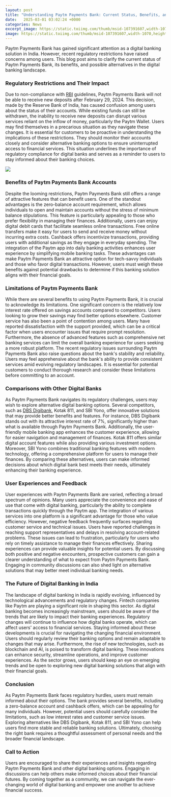 ```yaml
---
layout: post
title: "Understanding Paytm Payments Bank: Current Status, Benefits, and Alternatives"
date:   2025-03-01 03:02:24 +0000
categories: News
excerpt_image: https://static.toiimg.com/thumb/msid-107391607,width-1070,height-580,imgsize-1254369,resizemode-75,overlay-toi_sw,pt-32,y_pad-40/photo.jpg
image: https://static.toiimg.com/thumb/msid-107391607,width-1070,height-580,imgsize-1254369,resizemode-75,overlay-toi_sw,pt-32,y_pad-40/photo.jpg
---
```


Paytm Payments Bank has gained significant attention as a digital banking solution in India. However, recent regulatory restrictions have raised concerns among users. This blog post aims to clarify the current status of Paytm Payments Bank, its benefits, and possible alternatives in the digital banking landscape.
### Regulatory Restrictions and Their Impact
Due to non-compliance with [RBI](https://more.io.vn/en/Reserve_Bank_of_India) guidelines, Paytm Payments Bank will not be able to receive new deposits after February 29, 2024. This decision, made by the Reserve Bank of India, has caused confusion among users about the status of their accounts. While existing funds can still be withdrawn, the inability to receive new deposits can disrupt various services reliant on the inflow of money, particularly the Paytm Wallet. 
Users may find themselves in a precarious situation as they navigate these changes. It is essential for customers to be proactive in understanding the implications of these restrictions. They should monitor their accounts closely and consider alternative banking options to ensure uninterrupted access to financial services. This situation underlines the importance of regulatory compliance for digital banks and serves as a reminder to users to stay informed about their banking choices.

![](https://static.toiimg.com/thumb/msid-107391607,width-1070,height-580,imgsize-1254369,resizemode-75,overlay-toi_sw,pt-32,y_pad-40/photo.jpg)
### Benefits of Paytm Payments Bank Accounts
Despite the looming restrictions, Paytm Payments Bank still offers a range of attractive features that can benefit users. One of the standout advantages is the zero-balance account requirement, which allows individuals to open and maintain accounts without the stress of minimum balance stipulations. This feature is particularly appealing to those who prefer flexibility in managing their finances.
Additionally, users can enjoy digital debit cards that facilitate seamless online transactions. Free online transfers make it easy for users to send and receive money without incurring extra costs. Cashback offers incentivize transactions, providing users with additional savings as they engage in everyday spending. The integration of the Paytm app into daily banking activities enhances user experience by simplifying mobile banking tasks.
These advantages can make Paytm Payments Bank an attractive option for tech-savvy individuals and those who favor digital transactions. However, users must weigh these benefits against potential drawbacks to determine if this banking solution aligns with their financial goals.
### Limitations of Paytm Payments Bank
While there are several benefits to using Paytm Payments Bank, it is crucial to acknowledge its limitations. One significant concern is the relatively low interest rate offered on savings accounts compared to competitors. Users looking to grow their savings may find better options elsewhere.
Customer service has also been a point of contention among users. Many have reported dissatisfaction with the support provided, which can be a critical factor when users encounter issues that require prompt resolution. Furthermore, the absence of advanced features such as comprehensive net banking services can limit the overall banking experience for users seeking a more robust platform.
The recent regulatory issues surrounding Paytm Payments Bank also raise questions about the bank's stability and reliability. Users may feel apprehensive about the bank's ability to provide consistent services amid evolving regulatory landscapes. It is essential for potential customers to conduct thorough research and consider these limitations before committing to an account.
### Comparisons with Other Digital Banks
As Paytm Payments Bank navigates its regulatory challenges, users may wish to explore alternative digital banking options. Several competitors, such as [DBS Digibank](https://more.io.vn/en/DBS_Bank), Kotak 811, and SBI Yono, offer innovative solutions that may provide better benefits and features.
For instance, DBS Digibank stands out with its attractive interest rate of 7%, significantly higher than what is available through Paytm Payments Bank. Additionally, the user-friendly mobile banking app enhances the customer experience, allowing for easier navigation and management of finances. Kotak 811 offers similar digital account features while also providing various investment options.
Moreover, SBI Yono combines traditional banking features with modern technology, offering a comprehensive platform for users to manage their finances. By comparing these alternatives, users can make informed decisions about which digital bank best meets their needs, ultimately enhancing their banking experience.
### User Experiences and Feedback
User experiences with Paytm Payments Bank are varied, reflecting a broad spectrum of opinions. Many users appreciate the convenience and ease of use that come with digital banking, particularly the ability to complete transactions quickly through the Paytm app. The integration of various services into one platform is a significant advantage for those who value efficiency.
However, negative feedback frequently surfaces regarding customer service and technical issues. Users have reported challenges in reaching support representatives and delays in resolving account-related problems. These issues can lead to frustration, particularly for users who rely on timely assistance to manage their finances effectively.
Sharing experiences can provide valuable insights for potential users. By discussing both positive and negative encounters, prospective customers can gain a clearer understanding of what to expect from Paytm Payments Bank. Engaging in community discussions can also shed light on alternative solutions that may better meet individual banking needs.
### The Future of Digital Banking in India
The landscape of digital banking in India is rapidly evolving, influenced by technological advancements and regulatory changes. Fintech companies like Paytm are playing a significant role in shaping this sector. As digital banking becomes increasingly mainstream, users should be aware of the trends that are likely to impact their banking experiences.
Regulatory changes will continue to influence how digital banks operate, which can affect users' access to financial services. Staying informed about these developments is crucial for navigating the changing financial environment. Users should regularly review their banking options and remain adaptable to changes that may arise.
Furthermore, the rise of new technologies, such as blockchain and AI, is poised to transform digital banking. These innovations can enhance security, streamline operations, and improve customer experiences. As the sector grows, users should keep an eye on emerging trends and be open to exploring new digital banking solutions that align with their financial goals.
### Conclusion
As Paytm Payments Bank faces regulatory hurdles, users must remain informed about their options. The bank provides several benefits, including a zero-balance account and cashback offers, which can be appealing for many individuals. However, potential users should carefully consider the limitations, such as low interest rates and customer service issues.
Exploring alternatives like DBS Digibank, Kotak 811, and SBI Yono can help users find more stable and reliable banking solutions. Ultimately, choosing the right bank requires a thoughtful assessment of personal needs and the broader financial landscape.
### Call to Action
Users are encouraged to share their experiences and insights regarding Paytm Payments Bank and other digital banking options. Engaging in discussions can help others make informed choices about their financial futures. By coming together as a community, we can navigate the ever-changing world of digital banking and empower one another to achieve financial success.